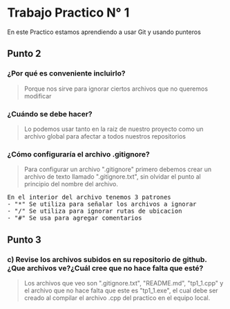 # Trabajo Practico N° 1
En este Practico estamos aprendiendo a usar Git y usando punteros
## Punto 2
### ¿Por qué es conveniente incluirlo?
> Porque nos sirve para ignorar ciertos archivos que no queremos modificar
### ¿Cuándo se debe hacer?
> Lo podemos usar tanto en la raiz de nuestro proyecto como un archivo global para afectar a todos nuestros repositorios
### ¿Cómo configuraría el archivo .gitignore?
> Para configurar un archivo ".gitignore" primero debemos crear un archivo de texto 
llamado ".gitignore.txt", sin olvidar el punto al principio del nombre 
del archivo.
<pre>
En el interior del archivo tenemos 3 patrones
- "*" Se utiliza para señalar los archivos a ignorar
- "/" Se utiliza para ignorar rutas de ubicacion
- "#" Se usa para agregar comentarios
</pre>

## Punto 3
### c) Revise los archivos subidos en su repositorio de github. ¿Que archivos ve?¿Cuál cree que no hace falta que esté?
> Los archivos que veo son ".gitignore.txt", "README.md", "tp1_1.cpp" y el archivo que no hace falta que este es "tp1_1.exe", el cual debe ser creado al compilar el archivo .cpp del practico en el equipo local.
